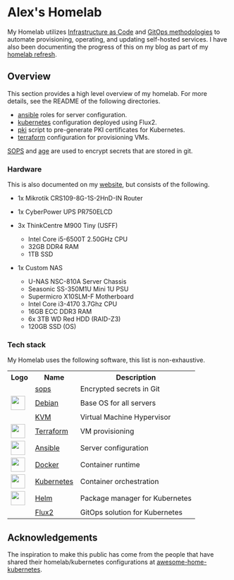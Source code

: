 # Alex's Homelab

My Homelab utilizes [Infrastructure as Code](https://en.wikipedia.org/wiki/Infrastructure_as_code) and [GitOps methodologies](https://www.weave.works/blog/what-is-gitops-really) to automate provisioning, operating, and updating self-hosted services. I have also been documenting the progress of this on my blog as part of my [homelab refresh](https://alexgardner.id.au/blog/home-lab-refresh/).

## Overview

This section provides a high level overview of my homelab. For more details, see the README of the following directories.

- [ansible](ansible) roles for server configuration.
- [kubernetes](kubernetes) configuration deployed using Flux2.
- [pki](pki) script to pre-generate PKI certificates for Kubernetes.
- [terraform](terraform) configuration for provisioning VMs.

[SOPS](https://github.com/mozilla/sops) and [age](https://github.com/FiloSottile/age) are used to encrypt secrets that are stored in git.

### Hardware

This is also documented on my [website](https://alexgardner.id.au/homelab/), but consists of the following.

- 1x Mikrotik CRS109-8G-1S-2HnD-IN Router

- 1x CyberPower UPS PR750ELCD

- 3x ThinkCentre M900 Tiny (USFF)
  - Intel Core i5-6500T 2.50GHz CPU
  - 32GB DDR4 RAM
  - 1TB SSD

- 1x Custom NAS
  - U-NAS NSC-810A Server Chassis
  - Seasonic SS-350M1U Mini 1U PSU
  - Supermicro X10SLM-F Motherboard
  - Intel Core i3-4170 3.7Ghz CPU
  - 16GB ECC DDR3 RAM
  - 6x 3TB WD Red HDD (RAID-Z3)
  - 120GB SSD (OS)

### Tech stack

My Homelab uses the following software, this list is non-exhaustive.

<table>
  <tr>
    <th>Logo</th>
    <th>Name</th>
    <th>Description</th>
  </tr>
  <tr>
    <td></td>
    <td><a href="https://github.com/mozilla/sops">sops</a></td>
    <td>Encrypted secrets in Git</td>
  </tr>
  <tr>
    <td><img width="32" src="https://simpleicons.org/icons/debian.svg"></td>
    <td><a href="https://www.debian.org">Debian</a></td>
    <td>Base OS for all servers</td>
  </tr>
  <tr>
    <td></td>
    <td><a href="https://www.linux-kvm.org">KVM</a></td>
    <td>Virtual Machine Hypervisor</td>
  </tr>
  <tr>
    <td><img width="32" src="https://simpleicons.org/icons/terraform.svg"></td>
    <td><a href="https://www.terraform.io">Terraform</a></td>
    <td>VM provisioning</td>
  </tr>
  <tr>
    <td><img width="32" src="https://simpleicons.org/icons/ansible.svg"></td>
    <td><a href="https://www.ansible.com">Ansible</a></td>
    <td>Server configuration</td>
  </tr>
  <tr>
    <td><img width="32" src="https://simpleicons.org/icons/docker.svg"></td>
    <td><a href="https://www.docker.com">Docker</a></td>
    <td>Container runtime</td>
  </tr>
  <tr>
    <td><img width="32" src="https://simpleicons.org/icons/kubernetes.svg"></td>
    <td><a href="https://kubernetes.io">Kubernetes</a></td>
    <td>Container orchestration</td>
  </tr>
  <tr>
    <td><img width="32" src="https://simpleicons.org/icons/helm.svg"></td>
    <td><a href="https://helm.sh">Helm</a></td>
    <td>Package manager for Kubernetes</td>
  </tr>
  <tr>
    <td></td>
    <td><a href="https://fluxcd.io">Flux2</a></td>
    <td>GitOps solution for Kubernetes</td>
  </tr>
</table>

## Acknowledgements

The inspiration to make this public has come from the people that have shared their homelab/kubernetes configurations at [awesome-home-kubernetes](https://github.com/k8s-at-home/awesome-home-kubernetes).
